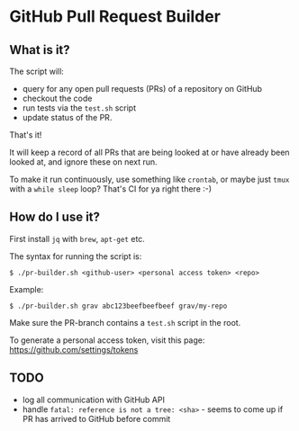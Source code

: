 # GitHub Pull Request Builder

## What is it?

The script will:
- query for any open pull requests (PRs) of a repository on GitHub
- checkout the code 
- run tests via the `test.sh` script
- update status of the PR.

That's it!

It will keep a record of all PRs that are being looked at or have already been looked at,
and ignore these on next run.

To make it run continuously, use something like `crontab`, or maybe just `tmux` with a `while sleep` loop? 
That's CI for ya right there :-)

## How do I use it?

First install `jq` with `brew`, `apt-get` etc.

The syntax for running the script is:

```
$ ./pr-builder.sh <github-user> <personal access token> <repo>
```

Example:

```
$ ./pr-builder.sh grav abc123beefbeefbeef grav/my-repo
```

Make sure the PR-branch contains a `test.sh` script in the root.

To generate a personal access token, visit this page:
https://github.com/settings/tokens

## TODO
- log all communication with GitHub API
- handle `fatal: reference is not a tree: <sha>` - seems to come up if PR has arrived to GitHub before commit
